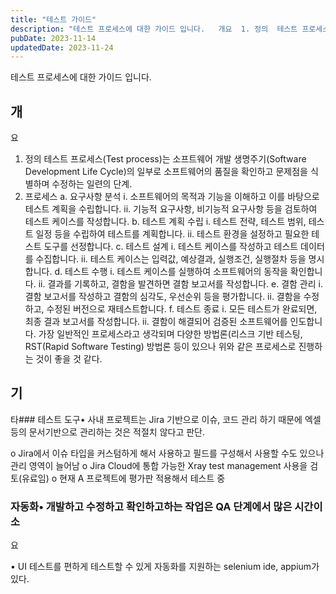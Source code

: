 ```yaml
---
title: "테스트 가이드"
description: "테스트 프로세스에 대한 가이드 입니다.   개요  1. 정의  테스트 프로세스(Test process)는 소프트웨어 개발 생명주기(Software Development Life Cycle)의 일부로 소프트웨어의 품질을 확인하고 문제점을 식별하며 수정하는 일련의 단계.  2. 프로세스..."
pubDate: 2023-11-14
updatedDate: 2023-11-24
---
```


테스트 프로세스에 대한 가이드 입니다.

## 개

요

1. 정의
테스트 프로세스(Test process)는 소프트웨어 개발 생명주기(Software Development Life Cycle)의 일부로 소프트웨어의 품질을 확인하고 문제점을 식별하며 수정하는 일련의 단계.
2. 프로세스 a. 요구사항 분석
i. 소프트웨어의 목적과 기능을 이해하고 이를 바탕으로 테스트 계획을 수립합니다.
ii. 기능적 요구사항, 비기능적 요구사항 등을 검토하여 테스트 케이스를 작성합니다.
b. 테스트 계획 수립
i. 테스트 전략, 테스트 범위, 테스트 일정 등을 수립하여 테스트를 계획합니다.
ii. 테스트 환경을 설정하고 필요한 테스트 도구를 선정합니다.
c. 테스트 설계
i. 테스트 케이스를 작성하고 테스트 데이터를 수집합니다.
ii. 테스트 케이스는 입력값, 예상결과, 실행조건, 실행절차 등을 명시합니다.
d. 테스트 수행
i. 테스트 케이스를 실행하여 소프트웨어의 동작을 확인합니다.
ii. 결과를 기록하고, 결함을 발견하면 결함 보고서를 작성합니다.
e. 결함 관리
i. 결함 보고서를 작성하고 결함의 심각도, 우선순위 등을 평가합니다.
ii. 결함을 수정하고, 수정된 버전으로 재테스트합니다.
f. 테스트 종료
i. 모든 테스트가 완료되면, 최종 결과 보고서를 작성합니다.
ii. 결함이 해결되어 검증된 소프트웨어를 인도합니다.
가장 일반적인 프로세스라고 생각되며 다양한 방법론(리스크 기반 테스팅, RST(Rapid Software Testing) 방법론 등이 있으나 위와 같은 프로세스로 진행하는 것이 좋을 것 같다.

## 기

타### 테스트 도구• 사내 프로젝트는 Jira 기반으로 이슈, 코드 관리 하기 때문에 엑셀 등의 문서기반으로 관리하는 것은 적절치 않다고 판단.

o Jira에서 이슈 타입을 커스텀하게 해서 사용하고 필드를 구성해서 사용할 수도 있으나 관리 영역이 늘어남
o Jira Cloud에 통합 가능한 Xray test management 사용을 검토(유료임) o 현재 A 프로젝트에 평가판 적용해서 테스트 중

### 자동화• 개발하고 수정하고 확인하고하는 작업은 QA 단계에서 많은 시간이 소

요

• UI 테스트를 편하게 테스트할 수 있게 자동화를 지원하는 selenium ide, appium가 있다.
